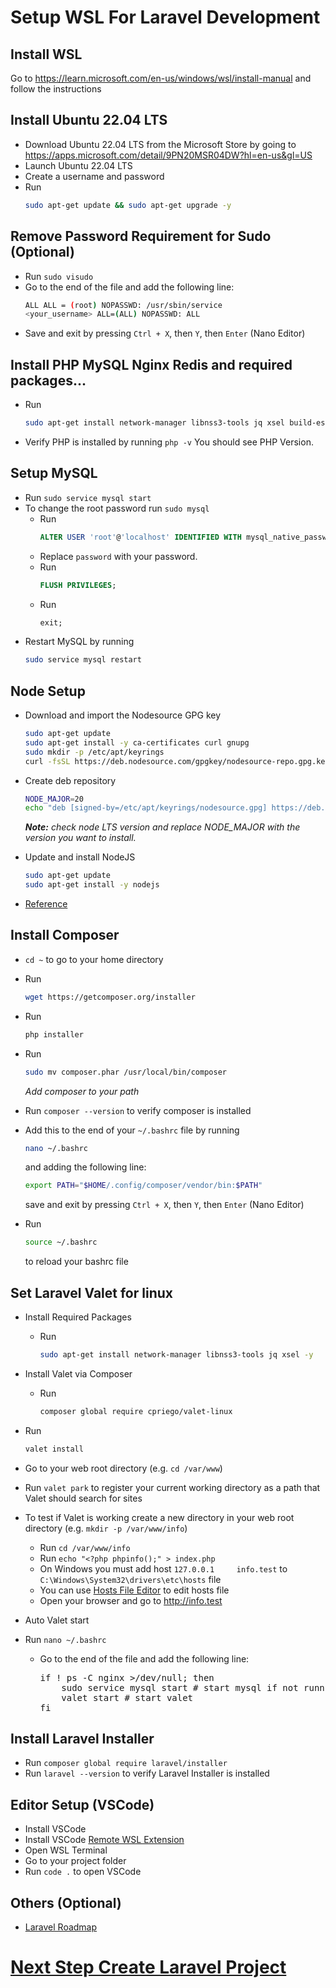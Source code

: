 # Setup WSL For Laravel Development

## Install WSL

Go to https://learn.microsoft.com/en-us/windows/wsl/install-manual and follow the instructions

## Install Ubuntu 22.04 LTS

- Download Ubuntu 22.04 LTS from the Microsoft Store by going to https://apps.microsoft.com/detail/9PN20MSR04DW?hl=en-us&gl=US
- Launch Ubuntu 22.04 LTS
- Create a username and password
- Run
  ```bash
  sudo apt-get update && sudo apt-get upgrade -y
  ```

## Remove Password Requirement for Sudo (Optional)

- Run `sudo visudo`
- Go to the end of the file and add the following line:
  ```bash
  ALL ALL = (root) NOPASSWD: /usr/sbin/service
  <your_username> ALL=(ALL) NOPASSWD: ALL
  ```
- Save and exit by pressing `Ctrl + X`, then `Y`, then `Enter` (Nano Editor)

## Install PHP MySQL Nginx Redis and required packages...

- Run
  ```bash
  sudo apt-get install network-manager libnss3-tools jq xsel build-essential libssl-dev zip unzip dnsmasq nginx mysql-server php-fpm php-cli php-mysql php-sqlite3 php-intl php-zip php-xml php-curl php-mbstring redis-server php-redis php-pear php-dev pkg-config libz-dev libzip-dev libmemcached-dev libmemcached11 libmemcachedutil2 libmagickwand-dev imagemagick memcached -y
  ```
- Verify PHP is installed by running `php -v` You should see PHP Version.

## Setup MySQL

- Run `sudo service mysql start`
- To change the root password run `sudo mysql`
  - Run
    ```sql
    ALTER USER 'root'@'localhost' IDENTIFIED WITH mysql_native_password BY 'password';
    ```
  - Replace `password` with your password.
  - Run
    ```sql
    FLUSH PRIVILEGES;
    ```
  - Run
    ```sql
    exit;
    ```
- Restart MySQL by running
  ```bash
  sudo service mysql restart
  ```

## Node Setup

- Download and import the Nodesource GPG key

  ```bash
  sudo apt-get update
  sudo apt-get install -y ca-certificates curl gnupg
  sudo mkdir -p /etc/apt/keyrings
  curl -fsSL https://deb.nodesource.com/gpgkey/nodesource-repo.gpg.key | sudo gpg --dearmor -o /etc/apt/keyrings/nodesource.gpg
  ```

- Create deb repository

  ```bash
  NODE_MAJOR=20
  echo "deb [signed-by=/etc/apt/keyrings/nodesource.gpg] https://deb.nodesource.com/node_$NODE_MAJOR.x nodistro main" | sudo tee /etc/apt/sources.list.d/nodesource.list
  ```

  _**Note:** check node LTS version and replace NODE_MAJOR with the version you want to install._

- Update and install NodeJS

  ```bash
  sudo apt-get update
  sudo apt-get install -y nodejs
  ```

- [Reference](https://github.com/nodesource/distributions#debian-and-ubuntu-based-distributions)

## Install Composer

- `cd ~` to go to your home directory
- Run
  ```bash
  wget https://getcomposer.org/installer
  ```
- Run
  ```bash
  php installer
  ```
- Run

  ```bash
  sudo mv composer.phar /usr/local/bin/composer
  ```

  _Add composer to your path_

- Run `composer --version` to verify composer is installed
- Add this to the end of your `~/.bashrc` file
  by running

  ```bash
  nano ~/.bashrc
  ```

  and adding the following line:

  ```bash
  export PATH="$HOME/.config/composer/vendor/bin:$PATH"
  ```

  save and exit by pressing `Ctrl + X`, then `Y`, then `Enter` (Nano Editor)

- Run

  ```bash
  source ~/.bashrc
  ```

  to reload your bashrc file

## Set Laravel Valet for linux

- Install Required Packages
  - Run
    ```bash
    sudo apt-get install network-manager libnss3-tools jq xsel -y
    ```
- Install Valet via Composer
  - Run
    ```bash
    composer global require cpriego/valet-linux
    ```
- Run
  ```bash
  valet install
  ```
- Go to your web root directory (e.g. `cd /var/www`)
- Run `valet park` to register your current working directory as a path that Valet should search for sites
- To test if Valet is working create a new directory in your web root directory (e.g. `mkdir -p /var/www/info`)

  - Run `cd /var/www/info`
  - Run `echo "<?php phpinfo();" > index.php`
  - On Windows you must add host `127.0.0.1     info.test` to `C:\Windows\System32\drivers\etc\hosts` file
  - You can use [Hosts File Editor](https://hostsfileeditor.com/) to edit hosts file
  - Open your browser and go to http://info.test

- Auto Valet start
- Run `nano ~/.bashrc`
  - Go to the end of the file and add the following line:
    <pre>
    if ! ps -C nginx >/dev/null; then
        sudo service mysql start # start mysql if not running
        valet start # start valet
    fi
    </pre>

## Install Laravel Installer

- Run `composer global require laravel/installer`
- Run `laravel --version` to verify Laravel Installer is installed

## Editor Setup (VSCode)

- Install VSCode
- Install VSCode [Remote WSL Extension](https://marketplace.visualstudio.com/items?itemName=ms-vscode-remote.remote-wsl)
- Open WSL Terminal
- Go to your project folder
- Run `code .` to open VSCode

## Others (Optional)

- [Laravel Roadmap](https://github.com/Hasnayeen/laravel-developer-roadmap)

# [Next Step Create Laravel Project](createLaravelProject.md)
